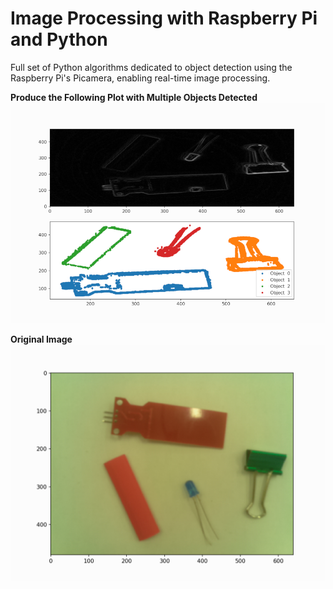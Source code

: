 # Image Processing with Raspberry Pi and Python
Full set of Python algorithms dedicated to object detection using the Raspberry Pi's Picamera, enabling real-time image processing.

**Produce the Following Plot with Multiple Objects Detected**
![Image](dbscan_demo_github.png)

**Original Image**
![Raw Image](raw_image.png)
